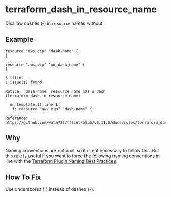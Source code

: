 # terraform_dash_in_resource_name

Disallow dashes (-) in `resource` names without.

## Example

```hcl
resource "aws_eip" "dash-name" {
}

resource "aws_eip" "no_dash_name" {
}
```

```console
$ tflint
1 issue(s) found:

Notice: `dash-name` resource name has a dash (terraform_dash_in_resource_name)

  on template.tf line 1:
   1: resource "aws_eip" "dash-name" {

Reference: https://github.com/wata727/tflint/blob/v0.11.0/docs/rules/terraform_dash_in_resource_name.md

```

## Why

Naming conventions are optional, so it is not necessary to follow this. But this rule is useful if you want to force the following naming conventions in line with the [Terraform Plugin Naming Best Practices](https://www.terraform.io/docs/extend/best-practices/naming.html).

## How To Fix

Use underscores (_) instead of dashes (-).
